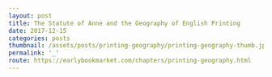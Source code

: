 ```yaml
---
layout: post
title: The Statute of Anne and the Geography of English Printing
date: 2017-12-15
categories: posts
thumbnail: /assets/posts/printing-geography/printing-geography-thumb.jpg
permalink: '_'
route: https://earlybookmarket.com/chapters/printing-geography.html
---
```

